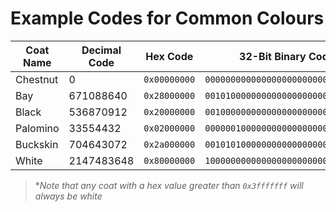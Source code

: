 # Example Codes for Common Colours

| Coat Name | Decimal Code | Hex Code | 32-Bit Binary Code |
|-----------|--------------|----------|---------------------|
| Chestnut  | 0            | `0x00000000 ` | `00000000000000000000000000000000` |
| Bay       | 671088640    | `0x28000000 ` | `00101000000000000000000000000000` |
| Black     | 536870912    | `0x20000000 ` | `00100000000000000000000000000000` |
| Palomino  | 33554432     | `0x02000000 ` | `00000010000000000000000000000000` |
| Buckskin  | 704643072    | `0x2a000000 ` | `00101010000000000000000000000000` |
| White     | 2147483648 | `0x80000000 ` | `10000000000000000000000000000000`


> **Note that any coat with a hex value greater than `0x3fffffff` will always be white*
